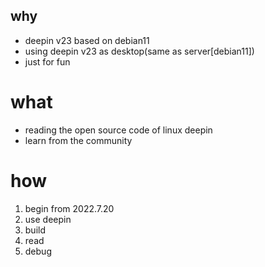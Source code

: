 ## why

* deepin v23 based on debian11 
* using deepin v23 as desktop(same as server[debian11])
* just for fun


# what

* reading the open source code of linux deepin 
* learn from the community

# how

1. begin from 2022.7.20
1. use deepin
1. build
1. read
1. debug

